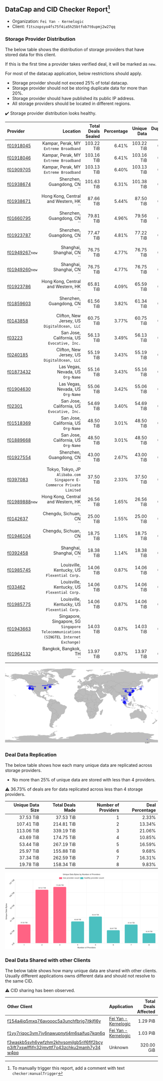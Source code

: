 ## DataCap and CID Checker Report[^1]
 - Organization: `Fei Yan - Kernelogic`
 - Client: `f1tszopsyo4fs75f4ia5h25btfob7t6upmj2w27qq`
### Storage Provider Distribution
The below table shows the distribution of storage providers that have stored data for this client.

If this is the first time a provider takes verified deal, it will be marked as `new`.

For most of the datacap application, below restrictions should apply.
 - Storage provider should not exceed 25% of total datacap.
 - Storage provider should not be storing duplicate data for more than 20%.
 - Storage provider should have published its public IP address.
 - All storage providers should be located in different regions.

✔️ Storage provider distribution looks healthy.

| Provider                                                    |                                                                                Location | Total Deals Sealed | Percentage | Unique Data | Duplicate Deals |
| :---------------------------------------------------------- | --------------------------------------------------------------------------------------: | -----------------: | ---------: | ----------: | --------------: |
| [f01918045](https://filfox.info/en/address/f01918045)       |                                               Kampar, Perak, MY<br/>`Extreme Broadband` |         103.22 TiB |      6.41% |  103.22 TiB |           0.00% |
| [f01918046](https://filfox.info/en/address/f01918046)       |                                               Kampar, Perak, MY<br/>`Extreme Broadband` |         103.16 TiB |      6.41% |  103.16 TiB |           0.00% |
| [f01909705](https://filfox.info/en/address/f01909705)       |                                               Kampar, Perak, MY<br/>`Extreme Broadband` |         103.13 TiB |      6.40% |  103.13 TiB |           0.00% |
| [f01938674](https://filfox.info/en/address/f01938674)       |                                                          Shenzhen, Guangdong, CN<br/>`` |         101.63 TiB |      6.31% |  101.38 TiB |           0.25% |
| [f01938671](https://filfox.info/en/address/f01938671)       |                                               Hong Kong, Central and Western, HK<br/>`` |          87.66 TiB |      5.44% |   87.50 TiB |           0.18% |
| [f01660795](https://filfox.info/en/address/f01660795)       |                                                          Shenzhen, Guangdong, CN<br/>`` |          79.81 TiB |      4.96% |   79.56 TiB |           0.31% |
| [f01923787](https://filfox.info/en/address/f01923787)       |                                                          Shenzhen, Guangdong, CN<br/>`` |          77.47 TiB |      4.81% |   77.22 TiB |           0.32% |
| [f01949267](https://filfox.info/en/address/f01949267)`new`  |                                                           Shanghai, Shanghai, CN<br/>`` |          76.75 TiB |      4.77% |   76.75 TiB |           0.00% |
| [f01949260](https://filfox.info/en/address/f01949260)`new`  |                                                           Shanghai, Shanghai, CN<br/>`` |          76.75 TiB |      4.77% |   76.75 TiB |           0.00% |
| [f01923786](https://filfox.info/en/address/f01923786)       |                                               Hong Kong, Central and Western, HK<br/>`` |          65.81 TiB |      4.09% |   65.59 TiB |           0.33% |
| [f01859603](https://filfox.info/en/address/f01859603)       |                                                          Shenzhen, Guangdong, CN<br/>`` |          61.56 TiB |      3.82% |   61.34 TiB |           0.36% |
| [f0143858](https://filfox.info/en/address/f0143858)         |                                         Clifton, New Jersey, US<br/>`DigitalOcean, LLC` |          60.75 TiB |      3.77% |   60.75 TiB |           0.00% |
| [f03223](https://filfox.info/en/address/f03223)             |                                          San Jose, California, US<br/>`Evocative, Inc.` |          56.13 TiB |      3.49% |   56.13 TiB |           0.00% |
| [f0240185](https://filfox.info/en/address/f0240185)         |                                         Clifton, New Jersey, US<br/>`DigitalOcean, LLC` |          55.19 TiB |      3.43% |   55.19 TiB |           0.00% |
| [f01873432](https://filfox.info/en/address/f01873432)       |                                                    Las Vegas, Nevada, US<br/>`Org-Name` |          55.16 TiB |      3.43% |   55.16 TiB |           0.00% |
| [f01904630](https://filfox.info/en/address/f01904630)       |                                                    Las Vegas, Nevada, US<br/>`Org-Name` |          55.06 TiB |      3.42% |   55.06 TiB |           0.00% |
| [f02301](https://filfox.info/en/address/f02301)             |                                          San Jose, California, US<br/>`Evocative, Inc.` |          54.69 TiB |      3.40% |   54.69 TiB |           0.00% |
| [f01518369](https://filfox.info/en/address/f01518369)       |                                                 San Jose, California, US<br/>`Org-Name` |          48.50 TiB |      3.01% |   48.50 TiB |           0.00% |
| [f01889668](https://filfox.info/en/address/f01889668)       |                                                 San Jose, California, US<br/>`Org-Name` |          48.50 TiB |      3.01% |   48.50 TiB |           0.00% |
| [f01927554](https://filfox.info/en/address/f01927554)       |                                                          Shenzhen, Guangdong, CN<br/>`` |          43.00 TiB |      2.67% |   43.00 TiB |           0.00% |
| [f0397083](https://filfox.info/en/address/f0397083)         |                 Tokyo, Tokyo, JP<br/>`Alibaba.com Singapore E-Commerce Private Limited` |          37.50 TiB |      2.33% |   37.50 TiB |           0.00% |
| [f01989888](https://filfox.info/en/address/f01989888)`new`  |                                               Hong Kong, Central and Western, HK<br/>`` |          26.56 TiB |      1.65% |   26.56 TiB |           0.00% |
| [f0142637](https://filfox.info/en/address/f0142637)         |                                                             Chengdu, Sichuan, CN<br/>`` |          25.00 TiB |      1.55% |   25.00 TiB |           0.00% |
| [f01946104](https://filfox.info/en/address/f01946104)       |                                                             Chengdu, Sichuan, CN<br/>`` |          18.75 TiB |      1.16% |   18.75 TiB |           0.00% |
| [f0392458](https://filfox.info/en/address/f0392458)         |                                                           Shanghai, Shanghai, CN<br/>`` |          18.38 TiB |      1.14% |   18.38 TiB |           0.00% |
| [f01985745](https://filfox.info/en/address/f01985745)       |                                         Louisville, Kentucky, US<br/>`Flexential Corp.` |          14.06 TiB |      0.87% |   14.06 TiB |           0.00% |
| [f033462](https://filfox.info/en/address/f033462)           |                                         Louisville, Kentucky, US<br/>`Flexential Corp.` |          14.06 TiB |      0.87% |   14.06 TiB |           0.00% |
| [f01985775](https://filfox.info/en/address/f01985775)       |                                         Louisville, Kentucky, US<br/>`Flexential Corp.` |          14.06 TiB |      0.87% |   14.06 TiB |           0.00% |
| [f01943663](https://filfox.info/en/address/f01943663)       | Singapore, Singapore, SG<br/>`Singapore Telecommunications (SINGTEL Internet Exchange)` |          14.03 TiB |      0.87% |   14.03 TiB |           0.00% |
| [f01964132](https://filfox.info/en/address/f01964132)       |                                                             Bangkok, Bangkok, TH<br/>`` |          13.97 TiB |      0.87% |   13.97 TiB |           0.00% |

![Provider Distribution](https://raw.githubusercontent.com/data-preservation-programs/filplus-checker-assets/main/filecoin-project/filecoin-plus-large-datasets/issues/1006/1671603295877.png)
### Deal Data Replication
The below table shows how each many unique data are replicated across storage providers.
- No more than 25% of unique data are stored with less than 4 providers.

⚠️ 36.73% of deals are for data replicated across less than 4 storage providers.

| Unique Data Size | Total Deals Made | Number of Providers | Deal Percentage |
| ---------------: | ---------------: | ------------------: | --------------: |
|        37.53 TiB |        37.53 TiB |                   1 |           2.33% |
|       107.41 TiB |       214.81 TiB |                   2 |          13.34% |
|       113.06 TiB |       339.19 TiB |                   3 |          21.06% |
|        43.69 TiB |       174.75 TiB |                   4 |          10.85% |
|        53.44 TiB |       267.19 TiB |                   5 |          16.59% |
|        25.97 TiB |       155.88 TiB |                   6 |           9.68% |
|        37.34 TiB |       262.59 TiB |                   7 |          16.31% |
|        19.78 TiB |       158.34 TiB |                   8 |           9.83% |

![Replication Distribution](https://raw.githubusercontent.com/data-preservation-programs/filplus-checker-assets/main/filecoin-project/filecoin-plus-large-datasets/issues/1006/1671603296561.png)
### Deal Data Shared with other Clients
The below table shows how many unique data are shared with other clients.
Usually different applications owns different data and should not resolve to the same CID.

⚠️ CID sharing has been observed.

| Other Client                                                                                                                                                                                                              | Application                                                                                           | Total Deals Affected | Unique CIDs |        Verifier |
| :------------------------------------------------------------------------------------------------------------------------------------------------------------------------------------------------------------------------ | :---------------------------------------------------------------------------------------------------- | -------------------: | ----------: | --------------: |
| [f154a4iq5mxq76avoooc5a3unchfbrjg7itkjfl6y](https://filfox.info/en/address/f154a4iq5mxq76avoooc5a3unchfbrjg7itkjfl6y)                                                                                                     | [Fei Yan \- Kernelogic](https://github.com/filecoin-project/filecoin-plus-large-datasets/issues/1005) |             1.29 PiB |      11,596 | LDN v3 multisig |
| [f1yy7riqoc3vm7jv6nawupnytj4m6sajfuq7kqn6q](https://filfox.info/en/address/f1yy7riqoc3vm7jv6nawupnytj4m6sajfuq7kqn6q)                                                                                                     | [Fei Yan \- Kernelogic](https://github.com/filecoin-project/filecoin-plus-large-datasets/issues/1004) |             1.03 PiB |       9,545 | LDN v3 multisig |
| [f3waskb5svh6ywfzhm2khvsomjlgb5rif6flf2bcy<br/>n3ift7xswlffifn32jmvttf7o43zchku2manh7y34<br/>w4pq](https://filfox.info/en/address/f3waskb5svh6ywfzhm2khvsomjlgb5rif6flf2bcyn3ift7xswlffifn32jmvttf7o43zchku2manh7y34w4pq) | Unknown                                                                                               |           320.00 GiB |           2 |         Unknown |

[^1]: To manually trigger this report, add a comment with text `checker:manualTrigger`
